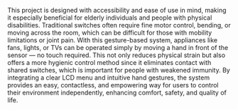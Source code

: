 This project is designed with accessibility and ease of use in mind, making it especially beneficial for elderly individuals and people with physical disabilities. Traditional switches often require fine motor control, bending, or moving across the room, which can be difficult for those with mobility limitations or joint pain. With this gesture-based system, appliances like fans, lights, or TVs can be operated simply by moving a hand in front of the sensor — no touch required. This not only reduces physical strain but also offers a more hygienic control method since it eliminates contact with shared switches, which is important for people with weakened immunity. By integrating a clear LCD menu and intuitive hand gestures, the system provides an easy, contactless, and empowering way for users to control their environment independently, enhancing comfort, safety, and quality of life.
